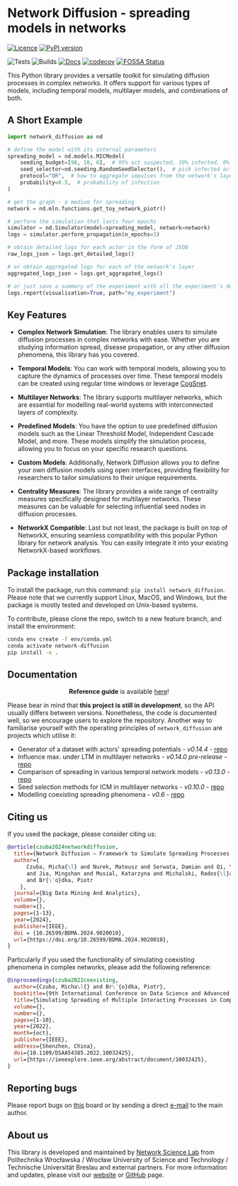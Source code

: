 # Network Diffusion - spreading models in networks

[![Licence](https://img.shields.io/github/license/anty-filidor/network_diffusion)](https://opensource.org/license/mit)
[![PyPI version](https://badge.fury.io/py/network-diffusion.svg)](https://badge.fury.io/py/network-diffusion)

![Tests](https://github.com/anty-filidor/network_diffusion/actions/workflows/tests.yml/badge.svg)
![Builds](https://github.com/anty-filidor/network_diffusion/actions/workflows/package-build.yml/badge.svg)
[![Docs](https://readthedocs.org/projects/network-diffusion/badge/?version=latest)](https://network-diffusion.readthedocs.io/en/latest)
[![codecov](https://codecov.io/gh/anty-filidor/network_diffusion/branch/package-simplification/graph/badge.svg?token=LF52GAD73F)](https://codecov.io/gh/anty-filidor/network_diffusion)
[![FOSSA Status](https://app.fossa.com/api/projects/git%2Bgithub.com%2Fanty-filidor%2Fnetwork_diffusion.svg?type=shield)](https://app.fossa.com/projects/git%2Bgithub.com%2Fanty-filidor%2Fnetwork_diffusion?ref=badge_shield)

This Python library provides a versatile toolkit for simulating diffusion
processes in complex networks. It offers support for various types of models,
including temporal models, multilayer models, and combinations of both.

## A Short Example

```python
import network_diffusion as nd

# define the model with its internal parameters
spreading_model = nd.models.MICModel(
    seeding_budget=[90, 10, 0],  # 95% act suspected, 10% infected, 0% recovered
    seed_selector=nd.seeding.RandomSeedSelector(),  # pick infected act randomly
    protocol="OR",  # how to aggregate impulses from the network's layers
    probability=0.5,  # probability of infection
)

# get the graph - a medium for spreading
network = nd.mln.functions.get_toy_network_piotr()

# perform the simulation that lasts four epochs
simulator = nd.Simulator(model=spreading_model, network=network)
logs = simulator.perform_propagation(n_epochs=3)

# obtain detailed logs for each actor in the form of JSON
raw_logs_json = logs.get_detailed_logs()

# or obtain aggregated logs for each of the network's layer
aggregated_logs_json = logs.get_aggragated_logs()

# or just save a summary of the experiment with all the experiment's details
logs.report(visualisation=True, path="my_experiment")
```

## Key Features

- **Complex Network Simulation**: The library enables users to simulate
  diffusion processes in complex networks with ease. Whether you are studying
  information spread, disease propagation, or any other diffusion phenomena,
  this library has you covered.

- **Temporal Models**: You can work with temporal models, allowing you to
  capture the dynamics of processes over time. These temporal models can be
  created using regular time windows or leverage
  [CogSnet](https://www.researchgate.net/publication/348341904_Social_Networks_through_the_Prism_of_Cognition).

- **Multilayer Networks**: The library supports multilayer networks, which are
  essential for modelling real-world systems with interconnected layers of
  complexity.

- **Predefined Models**: You have the option to use predefined diffusion models
  such as the Linear Threshold Model, Independent Cascade Model, and more.
  These models simplify the simulation process, allowing you to focus on your
  specific research questions.

- **Custom Models**: Additionally, Network Diffusion allows you to define your
  own diffusion models using open interfaces, providing flexibility for
  researchers to tailor simulations to their unique requirements.

- **Centrality Measures**: The library provides a wide range of centrality
  measures specifically designed for multilayer networks. These measures can be
  valuable for selecting influential seed nodes in diffusion processes.

- **NetworkX Compatible**: Last but not least, the package is built on top of
  NetworkX, ensuring seamless compatibility with this popular Python library
  for network analysis. You can easily integrate it into your existing
  NetworkX-based workflows.

## Package installation

To install the package, run this command: `pip install network_diffusion`.
Please note that we currently support Linux, MacOS, and Windows, but the
package is mostly tested and developed on Unix-based systems.

To contribute, please clone the repo, switch to a new feature branch, and
install the environment:

```bash
conda env create -f env/conda.yml
conda activate network-diffusion
pip install -e .
```

## Documentation

<p align="center"> <b>Reference guide</b> is available <a href="https://network-diffusion.readthedocs.io/en/latest/">here</a>! </p>

Please bear in mind that **this project is still in development**, so the API
usually differs between versions. Nonetheless, the code is documented well, so
we encourage users to explore the repository. Another way to familiarise
yourself with the operating principles of `network_diffusion` are projects
which utilise it:

- Generator of a dataset with actors' spreading potentials - _v0.14.4_ -
  [repo](https://github.com/network-science-lab/infmax-simulator-icm-mln)
- Influence max. under LTM in multilayer networks - _v0.14.0 pre-release_ -
  [repo](https://github.com/anty-filidor/rank-refined-seeding-bc-infmax-mlnets-ltm)
- Comparison of spreading in various temporal network models - _v0.13.0_ -
  [repo](https://github.com/anty-filidor/bdma-experiments)
- Seed selection methods for ICM in multilayer networks - _v0.10.0_ -
  [repo](https://github.com/damian4060/Independent_Cascade_Model)
- Modelling coexisting spreading phenomena - _v0.6_ -
  [repo](https://github.com/anty-filidor/network_diffusion_examples)

## Citing us

If you used the package, please consider citing us:

```bibtex
@article{czuba2024networkdiffusion,
  title={Network Diffusion – Framework to Simulate Spreading Processes in Complex Networks},
  author={
      Czuba, Micha{\l} and Nurek, Mateusz and Serwata, Damian and Qi, Yu-Xuan
      and Jia, Mingshan and Musial, Katarzyna and Michalski, Rados{\l}aw
      and Br{\'o}dka, Piotr
    },
  journal={Big Data Mining And Analytics},
  volume={},
  number={},
  pages={1-13},
  year={2024},
  publisher={IEEE},
  doi = {10.26599/BDMA.2024.9020010},
  url={https://doi.org/10.26599/BDMA.2024.9020010},
}
```

Particularly if you used the functionality of simulating coexisting phenomena
in complex networks, please add the following reference:

```bibtex
@inproceedings{czuba2022coexisting,
  author={Czuba, Micha\l{} and Br\'{o}dka, Piotr},
  booktitle={9th International Conference on Data Science and Advanced Analytics (DSAA)},
  title={Simulating Spreading of Multiple Interacting Processes in Complex Networks},
  volume={},
  number={},
  pages={1-10},
  year={2022},
  month={oct},
  publisher={IEEE},
  address={Shenzhen, China},
  doi={10.1109/DSAA54385.2022.10032425},
  url={https://ieeexplore.ieee.org/abstract/document/10032425},
}
```

## Reporting bugs

Please report bugs on
[this](https://github.com/anty-filidor/network_diffusion/issues) board or by
sending a direct [e-mail](https://github.com/anty-filidor) to the main author.

## About us

This library is developed and maintained by
[Network Science Lab](https://networks.pwr.edu.pl/) from Politechnika
Wrocławska / Wrocław University of Science and Technology / Technische
Universität Breslau and external partners. For more information and updates,
please visit our [website](https://networks.pwr.edu.pl/) or
[GitHub](https://github.com/network-science-lab) page.

